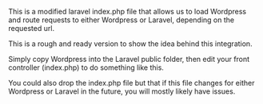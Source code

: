 This is a modified laravel index.php file that allows us to load Wordpress and route requests to either Wordpress or Laravel, depending on the requested url.

This is a rough and ready version to show the idea behind this integration.

Simply copy Wordpress into the Laravel public folder, then edit your front controller (index.php) to do something like this.

You could also drop the index.php file but that if this file changes for either Wordpress or Laravel in the future, you will mostly likely have issues.
